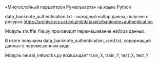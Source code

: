 «Многослойный перцептрон Румельхарта» на языке Python

data_banknote_authentication.txt - исходный набор данны, получен с ресурса https://archive.ics.uci.edu/ml/datasets/banknote+authentication

Модуль shuffle_file.py производит перемешивание набора данных.

В итоге получаем data_banknote_authentication_rand.txt, содержащий данные с перемешенном виде.

Модуль neural_networks.py возвращает train_X, train_Y, test_X, test_Y
